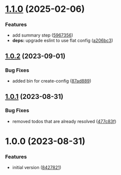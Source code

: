 # [1.1.0](https://github.com/boehringer-ingelheim/create-config/compare/v1.0.2...v1.1.0) (2025-02-06)


### Features

* add summary step ([5967356](https://github.com/boehringer-ingelheim/create-config/commit/59673560bb9b96804f468a2428087e0478d4df84))
* **deps:** upgrade eslint to use flat config ([a206bc3](https://github.com/boehringer-ingelheim/create-config/commit/a206bc364d7a20d254e05231f6931ca1ca305fd7))

## [1.0.2](https://github.com/boehringer-ingelheim/create-config/compare/v1.0.1...v1.0.2) (2023-09-01)


### Bug Fixes

* added bin for create-config ([87ad889](https://github.com/boehringer-ingelheim/create-config/commit/87ad88907a510ffabfcd7154a447c98977c08b07))

## [1.0.1](https://github.com/boehringer-ingelheim/create-config/compare/v1.0.0...v1.0.1) (2023-08-31)


### Bug Fixes

* removed todos that are already resolved ([477c83f](https://github.com/boehringer-ingelheim/create-config/commit/477c83fce7f30641223aadea0d78a4071a609149))

# 1.0.0 (2023-08-31)


### Features

* initial version ([8427821](https://github.com/boehringer-ingelheim/create-config/commit/84278211dac7a6264f6ca928ba4e9eedf9ce58f5))
